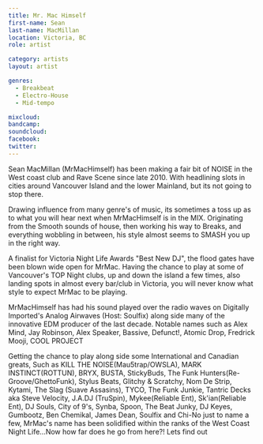 ```yaml
---
title: Mr. Mac Himself
first-name: Sean
last-name: MacMillan
location: Victoria, BC
role: artist

category: artists
layout: artist

genres:
  - Breakbeat
  - Electro-House
  - Mid-tempo

mixcloud: 
bandcamp:
soundcloud: 
facebook: 
twitter: 
---
```

Sean MacMillan (MrMacHimself) has been making a fair bit of NOISE in the West coast club and Rave Scene since late 2010. With headlining slots in cities around Vancouver Island and the lower Mainland, but its not going to stop there.

Drawing influence from many genre's of music, its sometimes a toss up as to what you will hear next when MrMacHimself is in the MIX. Originating from the Smooth sounds of house, then working his way to Breaks, and everything wobbling in between, his style almost seems to SMASH you up in the right way.

A finalist for Victoria Night Life Awards "Best New DJ", the flood gates have been blown wide open for MrMac. Having the chance to play at some of Vancouver's TOP Night clubs, up and down the island a few times, also landing spots in almost every bar/club in Victoria, you will never know what style to expect MrMac to be playing.

MrMacHimself has had his sound played over the radio waves on Digitally Imported's Analog Airwaves (Host: Soulfix) along side many of the innovative EDM producer of the last decade. Notable names such as Alex Mind, Jay Robinson, Alex Speaker, Bassive, Defunct!, Atomic Drop, Fredrick Mooji, COOL PROJECT

Getting the chance to play along side some International and Canadian greats, Such as KILL THE NOISE(Mau5trap/OWSLA), MARK INSTINCT(ROTTUN), BRYX, BUSTA, StickyBuds, The Funk Hunters(Re-Groove/GhettoFunk), Stylus Beats, Glitchy & Scratchy, Nom De Strip, Kytami, The Slag (Suave Assasins), TYCO, The Funk Junkie, Tantric Decks aka Steve Velocity, J.A.DJ (TruSpin), Mykee(Reliable Ent), Sk'ian(Reliable Ent), DJ Souls, City of 9's, Synba, Spoon, The Beat Junky, DJ Keyes, Gumbootz, Ben Chemikal, James Dean, Soulfix and Chi-No just to name a few, MrMac's name has been solidified within the ranks of the West Coast Night Life…Now how far does he go from here?! Lets find out